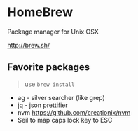 # HomeBrew


Package manager for Unix OSX

http://brew.sh/

## Favorite packages

> use `brew install`

- ag - silver searcher (like grep)
- jq - json prettifier
- nvm https://github.com/creationix/nvm
- Seil  to map caps lock key to ESC 
